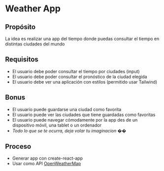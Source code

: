 # Weather App
## Propósito
La idea es realizar una app del tiempo donde puedas consultar el tiempo en distintas ciudades del mundo
​
## Requisitos
- El usuario debe poder consultar el tiempo por ciudades (input)
​
- El usuario debe poder consultar el pronóstico de la ciudad elegida
​
- El usuario debe ver una aplicación con estilos (permitido usar Tailwind)
​
## Bonus
- El usuario puede guardarse una ciudad como favorita
​
- El usuario puede ver las ciudades que tiene guardadas como favoritas
​
- El usuario puede navegar cómodamente por la app des de un dispositivo móvil, una tablet o un ordenador
​
- *Todo lo que se te ocurra, deja volar tu imaginacion ��*
​
## Proceso
- Generar app con create-react-app
​
- Usar como API [OpenWeatherMap](https://openweathermap.org/api)